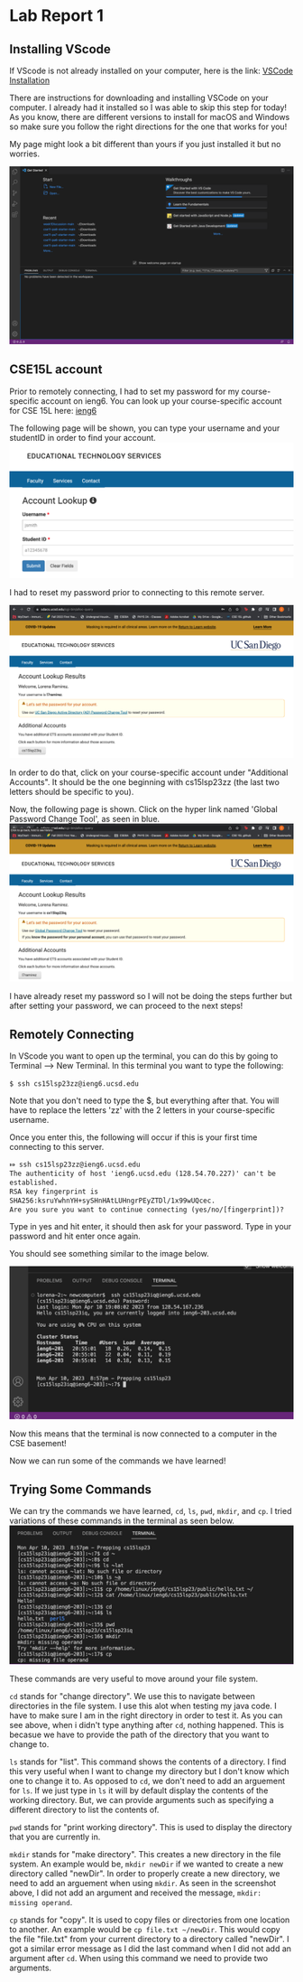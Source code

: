 # Lab Report 1


## Installing VScode

If VScode is not already installed on your computer, here is the link: [VSCode Installation](https://code.visualstudio.com/)

There are instructions for downloading and installing VSCode on your computer. I already had it installed so I was able to skip this step for today! 
As you know, there are different versions to install for macOS and Windows so make sure you follow the right directions for the one that works for you!

My page might look a bit different than yours if you just installed it but no worries.

![VS Code Installation](vscodescreenshot.png)

## CSE15L account
Prior to remotely connecting, I had to set my password for my course-specific account on ieng6. 
You can look up your course-specific account for CSE 15L here: [ieng6](https://sdacs.ucsd.edu/~icc/index.php)

The following page will be shown, you can type your username and your studentID in order to find your account.
![ieng6](ieng6(1).png)

I had to reset my password prior to connecting to this remote server. 

![ieng6](ieng6(2).png)

In order to do that, click on your course-specific account under "Additional Accounts". It should be the one beginning with cs15lsp23zz (the last two letters should be specific to you).

Now, the following page is shown. Click on the hyper link named 'Global Password Change Tool', as seen in blue. 
![ieng6](ieng6(3).png)

I have already reset my password so I will not be doing the steps further but after setting your password, we can proceed to the next steps!



## Remotely Connecting
In VScode you want to open up the terminal, you can do this by going to Terminal --> New Terminal.
In this terminal you want to type the following:

`$ ssh cs15lsp23zz@ieng6.ucsd.edu`

Note that you don't need to type the $, but everything after that.
You will have to replace the letters 'zz' with the 2 letters in your course-specific username.

Once you enter this, the following will occur if this is your first time connecting to this server.
```
⤇ ssh cs15lsp23zz@ieng6.ucsd.edu
The authenticity of host 'ieng6.ucsd.edu (128.54.70.227)' can't be established.
RSA key fingerprint is SHA256:ksruYwhnYH+sySHnHAtLUHngrPEyZTDl/1x99wUQcec.
Are you sure you want to continue connecting (yes/no/[fingerprint])? 
```

Type in yes and hit enter, it should then ask for your password. 
Type in your password and hit enter once again. 

You should see something similar to the image below. 

![Remotely Connecting](remotelyconnecting.png)

Now this means that the terminal is now connected to a computer in the CSE basement!

Now we can run some of the commands we have learned!

## Trying Some Commands

We can try the commands we have learned, `cd`, `ls`, `pwd`, `mkdir`, and `cp`.
I tried variations of these commands in the terminal as seen below. 
![Running Commands](runningcommands.png)

These commands are very useful to move around your file system. 

`cd` stands for "change directory". We use this to navigate between directories in the file system. I use this alot when testing my java code. I have to make sure I am in the right directory in order to test it. As you can see above, when i didn't type anything after `cd`, nothing happened. This is becasue we have to provide the path of the directory that you want to change to. 

`ls` stands for "list". This command shows the contents of a directory. I find this very useful when I want to change my directory but I don't know which one to change it to. As opposed to `cd`, we don't need to add an arguement for `ls`. If we just type in `ls` it will by default display the contents of the working directory. But, we can provide arguments such as specifying a different directory to list the contents of. 

`pwd` stands for "print working directory". This is used to display the directory that you are currently in. 

`mkdir` stands for "make directory". This creates a new directory in the file system. An example would be, `mkdir newDir` if we wanted to create a new directory called "newDir". In order to properly create a new directory, we need to add an arguement when using `mkdir`. As seen in the screenshot above, I did not add an argument and received the message, `mkdir: missing operand`.

`cp` stands for "copy". It is used to copy files or directories from one location to another. An example would be `cp file.txt ~/newDir`. This would copy the file "file.txt" from your current directory to a directory called "newDir". I got a similar error message as I did the last command when I did not add an argument after `cd`. When using this command we need to provide two arguments. 



